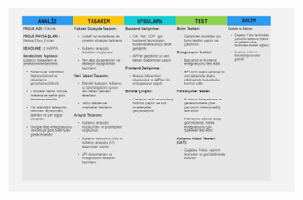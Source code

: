 ![# IstanbulEgitimAkademiProje1](https://github.com/Melisa-demir/IstanbulEgitimAkademiProje1/blob/main/Yaz%C4%B1l%C4%B1m%20Ya%C5%9Fam%20D%C3%B6ng%C3%BCs%C3%BC.jpg)
